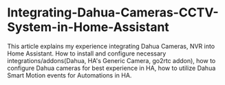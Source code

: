 # Integrating-Dahua-Cameras-CCTV-System-in-Home-Assistant
This article explains my experience integrating Dahua Cameras, NVR into Home Assistant. How to install and configure necessary integrations/addons(Dahua, HA's Generic Camera, go2rtc addon), how to configure Dahua cameras for best experience in HA, how to utilize Dahua Smart Motion events for Automations in HA.
